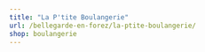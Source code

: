 ```yaml
---
title: "La P'tite Boulangerie"
url: /bellegarde-en-forez/la-ptite-boulangerie/
shop: boulangerie
---
```

